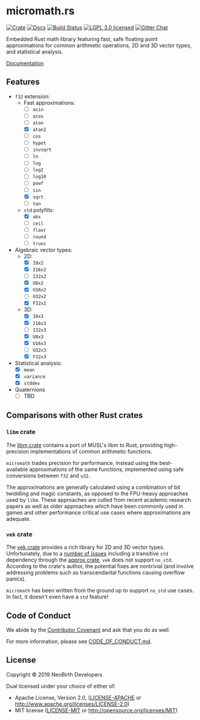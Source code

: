 # micromath.rs

[![Crate][crate-img]][crate-link]
[![Docs][docs-img]][docs-link]
[![Build Status][build-image]][build-link]
[![LGPL 3.0 licensed][license-image]][license-link]
[![Gitter Chat][gitter-image]][gitter-link]

Embedded Rust math library featuring fast, safe floating point approximations
for common arithmetic operations, 2D and 3D vector types, and statistical
analysis.

[Documentation][docs-link]

## Features

- `f32` extension:
  - Fast approximations:
    - [ ] `asin`
    - [ ] `acos`
    - [ ] `atan`
    - [x] `atan2`
    - [ ] `cos`
    - [ ] `hypot`
    - [ ] `invsqrt`
    - [ ] `ln`
    - [ ] `log`
    - [ ] `log2`
    - [ ] `log10`
    - [ ] `powf`
    - [ ] `sin`
    - [x] `sqrt`
    - [ ] `tan`
  - `std` polyfills:
    - [x] `abs`
    - [ ] `ceil`
    - [ ] `floor`
    - [ ] `round`
    - [ ] `trunc`
- Algebraic vector types:
  - 2D:
    - [x] `I8x2`
    - [x] `I16x2`
    - [ ] `I32x2`
    - [x] `U8x2`
    - [x] `U16x2`
    - [ ] `U32x2`
    - [x] `F32x2`
  - 3D:
    - [x] `I8x3`
    - [x] `I16x3`
    - [ ] `I32x3`
    - [x] `U8x3`
    - [x] `U16x3`
    - [ ] `U32x3`
    - [x] `F32x3`
- Statistical analysis:
  - [x] `mean`
  - [x] `variance`
  - [x] `stddev`
- Quaternions
  - [ ] TBD

## Comparisons with other Rust crates

### `libm` crate

The [libm crate] contains a port of MUSL's libm to Rust, providing
high-precision implementations of common arithmetic functions.

`micromath` trades precision for performance, instead using the best-available
approximations of the same functions, implemented using safe conversions
between `f32` and `u32`.

The approximations are generally calculated using a combination of bit
twiddling and magic constants, as opposed to the FPU-heavy approaches used by
`libm`. These approaches are culled from recent academic research papers as
well as older approaches which have been commonly used in games and other
performance critical use cases where approximations are adequate.

### `vek` crate

The [vek crate] provides a rich library for 2D and 3D vector types.
Unfortunately, due to a [number of issues](https://github.com/yoanlcq/vek/issues/20)
including a transitive `std` dependency through the [approx crate],
`vek` does not support `no_std`. According to the crate's author, the potential
fixes are nontrivial (and involve addressing problems such as transcendantal
functions causing overflow panics).

`micromath` has been written from the ground up to support `no_std` use cases.
In fact, it doesn't even have a `std` feature!

## Code of Conduct

We abide by the [Contributor Covenant][cc] and ask that you do as well.

For more information, please see [CODE_OF_CONDUCT.md].

## License

Copyright © 2019 NeoBirth Developers

Dual licensed under your choice of either of:

- Apache License, Version 2.0, ([LICENSE-APACHE](LICENSE-APACHE) or http://www.apache.org/licenses/LICENSE-2.0)
- MIT license ([LICENSE-MIT](LICENSE-MIT) or http://opensource.org/licenses/MIT)

[crate-img]: https://img.shields.io/crates/v/micromath.svg
[crate-link]: https://crates.io/crates/micromath
[docs-img]: https://docs.rs/micromath/badge.svg
[docs-link]: https://docs.rs/micromath/
[build-image]: https://secure.travis-ci.org/NeoBirth/micromath.svg?branch=master
[build-link]: https://travis-ci.org/NeoBirth/micromath
[license-image]: https://img.shields.io/badge/license-Apache2.0/MIT-blue.svg
[license-link]: https://github.com/NeoBirth/micromath/blob/master/LICENSE-APACHE
[gitter-image]: https://badges.gitter.im/NeoBirth/micromath.svg
[gitter-link]: https://gitter.im/NeoBirth/community
[libm crate]: https://github.com/rust-lang-nursery/libm
[vek crate]: https://github.com/yoanlcq/vek
[approx crate]: https://crates.io/crates/approx
[cc]: https://contributor-covenant.org
[CODE_OF_CONDUCT.md]: https://github.com/NeoBirth/micromath/blob/master/CODE_OF_CONDUCT.md
